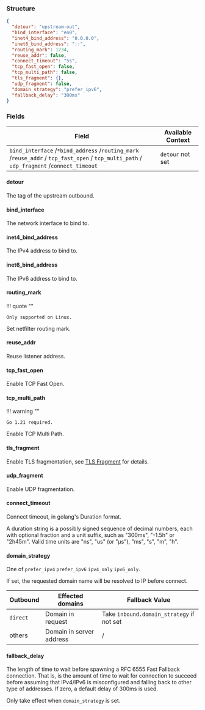 ### Structure

```json
{
  "detour": "upstream-out",
  "bind_interface": "en0",
  "inet4_bind_address": "0.0.0.0",
  "inet6_bind_address": "::",
  "routing_mark": 1234,
  "reuse_addr": false,
  "connect_timeout": "5s",
  "tcp_fast_open": false,
  "tcp_multi_path": false,
  "tls_fragment": {},
  "udp_fragment": false,
  "domain_strategy": "prefer_ipv6",
  "fallback_delay": "300ms"
}
```

### Fields

| Field                                                                                                                                    | Available Context |
|------------------------------------------------------------------------------------------------------------------------------------------|-------------------|
| `bind_interface` /`*bind_address` /`routing_mark` /`reuse_addr` / `tcp_fast_open` / `tcp_multi_path` / `udp_fragment` /`connect_timeout` | `detour` not set  |

#### detour

The tag of the upstream outbound.

#### bind_interface

The network interface to bind to.

#### inet4_bind_address

The IPv4 address to bind to.

#### inet6_bind_address

The IPv6 address to bind to.

#### routing_mark

!!! quote ""

    Only supported on Linux.

Set netfilter routing mark.

#### reuse_addr

Reuse listener address.

#### tcp_fast_open

Enable TCP Fast Open.

#### tcp_multi_path

!!! warning ""

    Go 1.21 required.

Enable TCP Multi Path.

#### tls_fragment

Enable TLS fragmentation, see [TLS Fragment](/configuration/shared/tls-fragment) for details.

#### udp_fragment

Enable UDP fragmentation.

#### connect_timeout

Connect timeout, in golang's Duration format.

A duration string is a possibly signed sequence of
decimal numbers, each with optional fraction and a unit suffix,
such as "300ms", "-1.5h" or "2h45m".
Valid time units are "ns", "us" (or "µs"), "ms", "s", "m", "h".

#### domain_strategy

One of `prefer_ipv4` `prefer_ipv6` `ipv4_only` `ipv6_only`.

If set, the requested domain name will be resolved to IP before connect.

| Outbound | Effected domains         | Fallback Value                            |
|----------|--------------------------|-------------------------------------------|
| `direct` | Domain in request        | Take `inbound.domain_strategy` if not set | 
| others   | Domain in server address | /                                         |

#### fallback_delay

The length of time to wait before spawning a RFC 6555 Fast Fallback connection.
That is, is the amount of time to wait for connection to succeed before assuming
that IPv4/IPv6 is misconfigured and falling back to other type of addresses.
If zero, a default delay of 300ms is used.

Only take effect when `domain_strategy` is set.